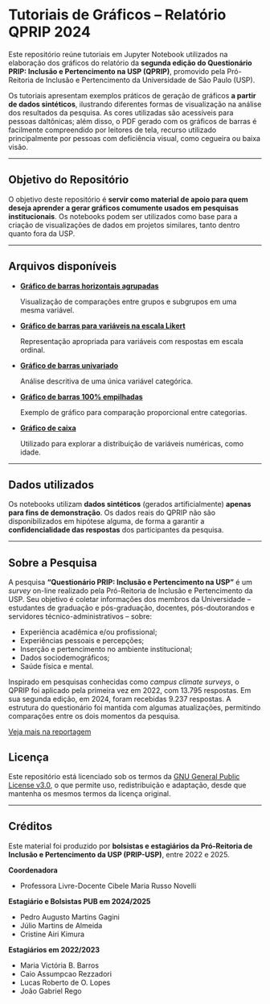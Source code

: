 # Tutoriais de Gráficos – Relatório QPRIP 2024

Este repositório reúne tutoriais em Jupyter Notebook utilizados na elaboração dos gráficos do relatório da **segunda edição do Questionário PRIP: Inclusão e Pertencimento na USP (QPRIP)**, promovido pela Pró-Reitoria de Inclusão e Pertencimento da Universidade de São Paulo (USP).

Os tutoriais apresentam exemplos práticos de geração de gráficos **a partir de dados sintéticos**, ilustrando diferentes formas de visualização na análise dos resultados da pesquisa. As cores utilizadas são acessíveis para pessoas daltônicas; além disso, o PDF gerado com os gráficos de barras é facilmente compreendido por leitores de tela, recurso utilizado principalmente por pessoas com deficiência visual, como cegueira ou baixa visão.

---

## Objetivo do Repositório

O objetivo deste repositório é **servir como material de apoio para quem deseja aprender a gerar gráficos comumente usados em pesquisas institucionais**. Os notebooks podem ser utilizados como base para a criação de visualizações de dados em projetos similares, tanto dentro quanto fora da USP.

---

## Arquivos disponíveis

- **[Gráfico de barras horizontais agrupadas](https://github.com/PedroAugustoMartinsG/tutorial-graficos-QPRIP/blob/main/notebooks/Gr%C3%A1fico%20de%20barras%20horizontais%20agrupadas.ipynb)**
  
  Visualização de comparações entre grupos e subgrupos em uma mesma variável.

- **[Gráfico de barras para variáveis na escala Likert](https://github.com/PedroAugustoMartinsG/tutorial-graficos-QPRIP/blob/main/notebooks/Gr%C3%A1fico%20de%20barras%20para%20vari%C3%A1veis%20na%20escala%20Likert.ipynb)**
  
  Representação apropriada para variáveis com respostas em escala ordinal.

- **[Gráfico de barras univariado](https://github.com/PedroAugustoMartinsG/tutorial-graficos-QPRIP/blob/main/notebooks/Gr%C3%A1fico%20de%20barras%20univariado.ipynb)**
  
  Análise descritiva de uma única variável categórica.

- **[Gráfico de barras 100% empilhadas](https://github.com/PedroAugustoMartinsG/tutorial-graficos-QPRIP/blob/main/notebooks/Gr%C3%A1fico%20de%20barras%20100%25%20empilhadas.ipynb)**
  
  Exemplo de gráfico para comparação proporcional entre categorias.

- **[Gráfico de caixa](https://github.com/PedroAugustoMartinsG/tutorial-graficos-QPRIP/blob/main/notebooks/Gr%C3%A1fico%20de%20caixa.ipynb)**
  
  Utilizado para explorar a distribuição de variáveis numéricas, como idade.

---

## Dados utilizados

Os notebooks utilizam **dados sintéticos** (gerados artificialmente) **apenas para fins de demonstração**. Os dados reais do QPRIP não são disponibilizados em hipótese alguma, de forma a garantir a **confidencialidade das respostas** dos participantes da pesquisa.

---

## Sobre a Pesquisa

A pesquisa **“Questionário PRIP: Inclusão e Pertencimento na USP”** é um *survey* on-line realizado pela Pró-Reitoria de Inclusão e Pertencimento da USP. Seu objetivo é coletar informações dos membros da Universidade – estudantes de graduação e pós-graduação, docentes, pós-doutorandos e servidores técnico-administrativos – sobre:

- Experiência acadêmica e/ou profissional;  
- Experiências pessoais e percepções;  
- Inserção e pertencimento no ambiente institucional;  
- Dados sociodemográficos;  
- Saúde física e mental.  

Inspirado em pesquisas conhecidas como *campus climate surveys*, o QPRIP foi aplicado pela primeira vez em 2022, com 13.795 respostas. Em sua segunda edição, em 2024, foram recebidas 9.237 respostas. A estrutura do questionário foi mantida com algumas atualizações, permitindo comparações entre os dois momentos da pesquisa.

[Veja mais na reportagem](https://prip.usp.br/destaques/prip-divulga-relatorio-com-dados-da-2a-edicao-do-questionario-de-inclusao-e-pertencimento-na-usp/)

## Licença

Este repositório está licenciado sob os termos da [GNU General Public License v3.0]([https://creativecommons.org/licenses/by/4.0/](https://github.com/PedroAugustoMartinsG/tutorial-graficos-QPRIP/blob/main/LICENSE)), o que permite uso, redistribuição e adaptação, desde que mantenha os mesmos termos da licença original.

---

## Créditos

Este material foi produzido por **bolsistas e estagiários da Pró-Reitoria de Inclusão e Pertencimento da USP (PRIP-USP)**, entre 2022 e 2025.

**Coordenadora**  
- Professora Livre-Docente Cibele Maria Russo Novelli

**Estagiário e Bolsistas PUB em 2024/2025**  
- Pedro Augusto Martins Gagini  
- Júlio Martins de Almeida  
- Cristine Airi Kimura

**Estagiários em 2022/2023**  
- Maria Victória B. Barros  
- Caio Assumpcao Rezzadori  
- Lucas Roberto de O. Lopes  
- João Gabriel Rego

